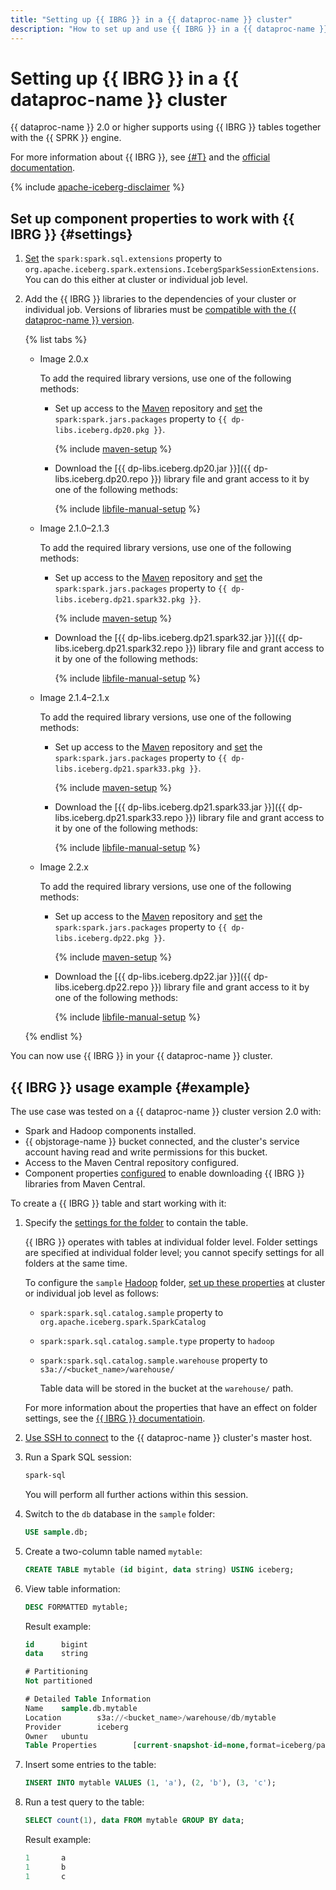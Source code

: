 ```yaml
---
title: "Setting up {{ IBRG }} in a {{ dataproc-name }} cluster"
description: "How to set up and use {{ IBRG }} in a {{ dataproc-name }} cluster."
---
```


# Setting up {{ IBRG }} in a {{ dataproc-name }} cluster

{{ dataproc-name }} 2.0 or higher supports using {{ IBRG }} tables together with the {{ SPRK }} engine.

For more information about {{ IBRG }}, see [{#T}](../concepts/apache-iceberg.md) and the [official documentation](https://iceberg.apache.org/docs/latest/).


{% include [apache-iceberg-disclaimer](../../_includes/data-proc/apache-iceberg-disclaimer.md) %}


## Set up component properties to work with {{ IBRG }} {#settings}

1. [Set](../concepts/settings-list.md#change-properties) the `spark:spark.sql.extensions` property to `org.apache.iceberg.spark.extensions.IcebergSparkSessionExtensions`. You can do this either at cluster or individual job level.

1. Add the {{ IBRG }} libraries to the dependencies of your cluster or individual job. Versions of libraries must be [compatible with the {{ dataproc-name }} version](../concepts/apache-iceberg.md#compatibility).

   {% list tabs %}

   - Image 2.0.x

      To add the required library versions, use one of the following methods:

      * Set up access to the [Maven](https://maven.apache.org/index.html) repository and [set](../concepts/settings-list.md#change-properties) the `spark:spark.jars.packages` property to `{{ dp-libs.iceberg.dp20.pkg }}`.

         {% include [maven-setup](../../_includes/data-proc/maven-setup.md) %}

      * Download the [{{ dp-libs.iceberg.dp20.jar }}]({{ dp-libs.iceberg.dp20.repo }}) library file and grant access to it by one of the following methods:

         {% include [libfile-manual-setup](../../_includes/data-proc/libfile-manual-setup.md) %}

   - Image 2.1.0–2.1.3

      To add the required library versions, use one of the following methods:

      * Set up access to the [Maven](https://maven.apache.org/index.html) repository and [set](../concepts/settings-list.md#change-properties) the `spark:spark.jars.packages` property to `{{ dp-libs.iceberg.dp21.spark32.pkg }}`.

         {% include [maven-setup](../../_includes/data-proc/maven-setup.md) %}

      * Download the [{{ dp-libs.iceberg.dp21.spark32.jar }}]({{ dp-libs.iceberg.dp21.spark32.repo }}) library file and grant access to it by one of the following methods:

         {% include [libfile-manual-setup](../../_includes/data-proc/libfile-manual-setup.md) %}

   - Image 2.1.4–2.1.x

      To add the required library versions, use one of the following methods:

      * Set up access to the [Maven](https://maven.apache.org/index.html) repository and [set](../concepts/settings-list.md#change-properties) the `spark:spark.jars.packages` property to `{{ dp-libs.iceberg.dp21.spark33.pkg }}`.

         {% include [maven-setup](../../_includes/data-proc/maven-setup.md) %}

      * Download the [{{ dp-libs.iceberg.dp21.spark33.jar }}]({{ dp-libs.iceberg.dp21.spark33.repo }}) library file and grant access to it by one of the following methods:

         {% include [libfile-manual-setup](../../_includes/data-proc/libfile-manual-setup.md) %}

   - Image 2.2.x

      To add the required library versions, use one of the following methods:

      * Set up access to the [Maven](https://maven.apache.org/index.html) repository and [set](../concepts/settings-list.md#change-properties) the `spark:spark.jars.packages` property to `{{ dp-libs.iceberg.dp22.pkg }}`.

         {% include [maven-setup](../../_includes/data-proc/maven-setup.md) %}

      * Download the [{{ dp-libs.iceberg.dp22.jar }}]({{ dp-libs.iceberg.dp22.repo }}) library file and grant access to it by one of the following methods:

         {% include [libfile-manual-setup](../../_includes/data-proc/libfile-manual-setup.md) %}

   {% endlist %}

You can now use {{ IBRG }} in your {{ dataproc-name }} cluster.

## {{ IBRG }} usage example {#example}

The use case was tested on a {{ dataproc-name }} cluster version 2.0 with:

* Spark and Hadoop components installed.
* {{ objstorage-name }} bucket connected, and the cluster's service account having read and write permissions for this bucket.
* Access to the Maven Central repository configured.
* Component properties [configured](#settings) to enable downloading {{ IBRG }} libraries from Maven Central.

To create a {{ IBRG }} table and start working with it:

1. Specify the [settings for the folder](https://iceberg.apache.org/docs/latest/spark-configuration/#catalogs) to contain the table.

   {{ IBRG }} operates with tables at individual folder level. Folder settings are specified at individual folder level; you cannot specify settings for all folders at the same time.

   To configure the `sample` [Hadoop](https://iceberg.apache.org/docs/latest/spark-configuration/#catalog-configuration) folder, [set up these properties](../concepts/settings-list.md#change-properties) at cluster or individual job level as follows:

   * `spark:spark.sql.catalog.sample` property to `org.apache.iceberg.spark.SparkCatalog`
   * `spark:spark.sql.catalog.sample.type` property to `hadoop`
   * `spark:spark.sql.catalog.sample.warehouse` property to `s3a://<bucket_name>/warehouse/`

      Table data will be stored in the bucket at the `warehouse/` path.

   For more information about the properties that have an effect on folder settings, see the [{{ IBRG }} documentatioin](https://iceberg.apache.org/docs/latest/spark-configuration/#catalog-configuration).

1. [Use SSH to connect](./connect.md#data-proc-ssh) to the {{ dataproc-name }} cluster's master host.

1. Run a Spark SQL session:

   ```bash
   spark-sql
   ```

   You will perform all further actions within this session.

1. Switch to the `db` database in the `sample` folder:

   ```sql
   USE sample.db;
   ```

1. Create a two-column table named `mytable`:

   ```sql
   CREATE TABLE mytable (id bigint, data string) USING iceberg;
   ```

1. View table information:

   ```sql
   DESC FORMATTED mytable;
   ```

   Result example:

   ```sql
   id      bigint
   data    string

   # Partitioning
   Not partitioned

   # Detailed Table Information
   Name    sample.db.mytable
   Location        s3a://<bucket_name>/warehouse/db/mytable
   Provider        iceberg
   Owner   ubuntu
   Table Properties        [current-snapshot-id=none,format=iceberg/parquet]
   ```

1. Insert some entries to the table:

   ```sql
   INSERT INTO mytable VALUES (1, 'a'), (2, 'b'), (3, 'c');
   ```

1. Run a test query to the table:

   ```sql
   SELECT count(1), data FROM mytable GROUP BY data;
   ```

   Result example:

   ```sql
   1       a
   1       b
   1       c
   ```
